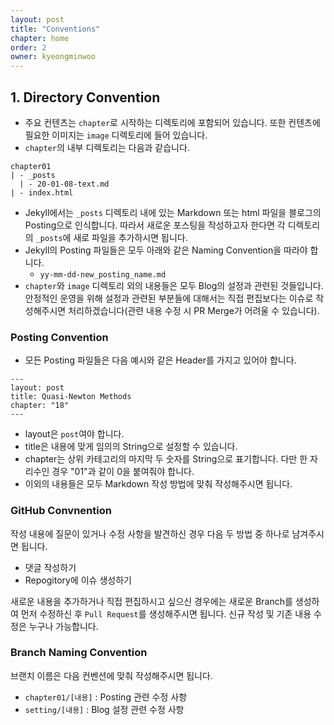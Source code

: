 ```yaml
---
layout: post
title: "Conventions"
chapter: home
order: 2
owner: kyeongminwoo
---
```


## 1. Directory Convention

- 주요 컨텐츠는 `chapter`로 시작하는 디렉토리에 포함되어 있습니다. 또한 컨텐츠에 필요한 이미지는 `image` 디렉토리에 들어 있습니다.
- `chapter`의 내부 디렉토리는 다음과 같습니다.

```
chapter01
| - _posts
  | - 20-01-08-text.md
| - index.html
```

- Jekyll에서는 `_posts` 디렉토리 내에 있는 Markdown 또는 html 파일을 블로그의 Posting으로 인식합니다. 따라서 새로운 포스팅을 작성하고자 한다면 각 디렉토리의 `_posts`에 새로 파일을 추가하시면 됩니다.
- Jekyll의 Posting 파일들은 모두 아래와 같은 Naming Convention을 따라야 합니다.
    - `yy-mm-dd-new_posting_name.md`
- `chapter`와 `image` 디렉토리 외의 내용들은 모두 Blog의 설정과 관련된 것들입니다. 안정적인 운영을 위해 설정과 관련된 부분들에 대해서는 직접 편집보다는 이슈로 작성해주시면 처리하겠습니다(관련 내용 수정 시 PR Merge가 어려울 수 있습니다).

### Posting Convention

- 모든 Posting 파일들은 다음 예시와 같은 Header를 가지고 있어야 합니다.

```
---
layout: post
title: Quasi-Newton Methods
chapter: "18"
---
```

- layout은 `post`여야 합니다.
- title은 내용에 맞게 임의의 String으로 설정할 수 있습니다.
- chapter는 상위 카테고리의 마지막 두 숫자를 String으로 표기합니다. 다만 한 자리수인 경우 "01"과 같이 0을 붙여줘야 합니다.
- 이외의 내용들은 모두 Markdown 작성 방법에 맞춰 작성해주시면 됩니다.

### GitHub Convnention

작성 내용에 질문이 있거나 수정 사항을 발견하신 경우 다음 두 방법 중 하나로 남겨주시면 됩니다.

- 댓글 작성하기
- Repogitory에 이슈 생성하기

새로운 내용을 추가하거나 직접 편집하시고 싶으신 경우에는 새로운 Branch를 생성하여 먼저 수정하신 후 `Pull Request`를 생성해주시면 됩니다. 신규 작성 및 기존 내용 수정은 누구나 가능합니다.

### Branch Naming Convention

브랜치 이름은 다음 컨벤션에 맞춰 작성해주시면 됩니다.

- `chapter01/[내용]` : Posting 관련 수정 사항
- `setting/[내용]` : Blog 설정 관련 수정 사항
